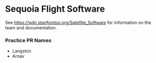 # Sequoia Flight Software

See https://wiki.stanfordssi.org/Satellite_Software for information on the team and documentation.
### Practice PR Names
- Langston
- Arnav
